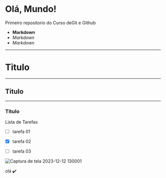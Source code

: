 # Olá, Mundo!
 Primeiro repositorio do Curso deGit e Github

* **Markdown**
* *Markdown*
* _Markdown_
 ********
 # Titulo
 *****
 ## Titulo
 ---

 ### Titulo

 Lista de Tarefas
- [ ] tarefa 01
- [x] tarefa 02
- [ ] tarefa 03


![Captura de tela 2023-12-12 130001](https://github.com/anapsaraujo100/Ola-Mundo/assets/84586448/b831e2c2-e5c8-4f6d-8b75-e021135012cc)


olá ✔️
